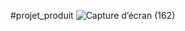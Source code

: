 ﻿#projet_produit
![Capture d’écran (162)](https://github.com/AGNEPROS/projet_produit/assets/160037100/5dc95abb-a7af-40d3-a173-cf86ce57b33d)
